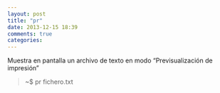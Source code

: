 ```yaml
---
layout: post
title: "pr"
date: 2013-12-15 18:39
comments: true
categories: 
---
```

Muestra en pantalla un archivo de texto en modo “Previsualización de impresión”

>~$ pr fichero.txt

